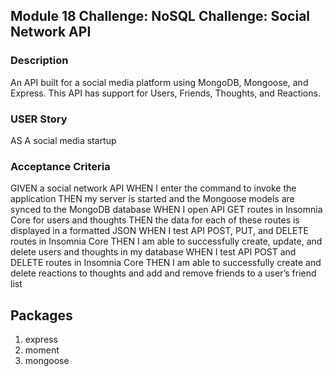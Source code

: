 ## Module 18 Challenge: NoSQL Challenge: Social Network API
### Description
An API built for a social media platform using MongoDB, Mongoose, and Express. This API has support for Users, Friends, Thoughts, and Reactions.
### USER Story
AS A social media startup
### Acceptance Criteria
GIVEN a social network API
WHEN I enter the command to invoke the application
THEN my server is started and the Mongoose models are synced to the MongoDB database
WHEN I open API GET routes in Insomnia Core for users and thoughts
THEN the data for each of these routes is displayed in a formatted JSON
WHEN I test API POST, PUT, and DELETE routes in Insomnia Core
THEN I am able to successfully create, update, and delete users and thoughts in my database
WHEN I test API POST and DELETE routes in Insomnia Core
THEN I am able to successfully create and delete reactions to thoughts and add and remove friends to a user’s friend list
## Packages
1. express
2. moment
3. mongoose